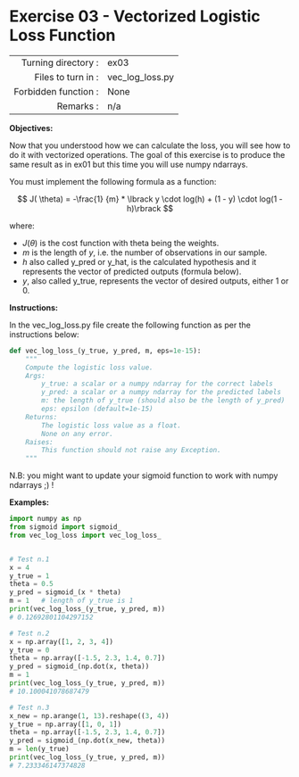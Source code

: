 # Exercise 03 - Vectorized Logistic Loss Function

|                         |                         |
| -----------------------:| ----------------------- |
|   Turning directory :   |  ex03                   |
|   Files to turn in :    |  vec_log_loss.py        |
|   Forbidden function :  |  None                   |
|   Remarks :             |  n/a                    |

**Objectives:**

Now that you understood how we can calculate the loss, you will see how to do it with vectorized operations.
The goal of this exercise is to produce the same result as in ex01 but this time you will use numpy ndarrays.

You must implement the following formula as a function:  

$$
J( \theta) = -\frac{1} {m} * \lbrack y \cdot log(h) + (1 - y) \cdot log(1 - h)\rbrack
$$

where:  
* $J( \theta)$ is the cost function with theta being the weights.
* $m$ is the length of $y$, i.e. the number of observations in our sample.
* $h$ also called y_pred or y_hat, is the calculated hypothesis and it represents the vector of predicted outputs (formula below).
* $y$, also called y_true, represents the vector of desired outputs, either 1 or 0.

**Instructions:**

In the vec_log_loss.py file create the following function as per the instructions below: 
```python
def vec_log_loss_(y_true, y_pred, m, eps=1e-15):
    """
    Compute the logistic loss value.
    Args:
        y_true: a scalar or a numpy ndarray for the correct labels
        y_pred: a scalar or a numpy ndarray for the predicted labels
        m: the length of y_true (should also be the length of y_pred)
        eps: epsilon (default=1e-15)
    Returns:
        The logistic loss value as a float.
        None on any error.
    Raises:
        This function should not raise any Exception.
    """
```

N.B: you might want to update your sigmoid function to work with numpy ndarrays ;) !

**Examples:**
```python
import numpy as np
from sigmoid import sigmoid_
from vec_log_loss import vec_log_loss_


# Test n.1
x = 4
y_true = 1
theta = 0.5
y_pred = sigmoid_(x * theta)
m = 1   # length of y_true is 1
print(vec_log_loss_(y_true, y_pred, m))     
# 0.12692801104297152

# Test n.2
x = np.array([1, 2, 3, 4])
y_true = 0
theta = np.array([-1.5, 2.3, 1.4, 0.7])
y_pred = sigmoid_(np.dot(x, theta))
m = 1
print(vec_log_loss_(y_true, y_pred, m))     
# 10.100041078687479

# Test n.3
x_new = np.arange(1, 13).reshape((3, 4))
y_true = np.array([1, 0, 1])
theta = np.array([-1.5, 2.3, 1.4, 0.7])
y_pred = sigmoid_(np.dot(x_new, theta))
m = len(y_true)
print(vec_log_loss_(y_true, y_pred, m))     
# 7.233346147374828
```
